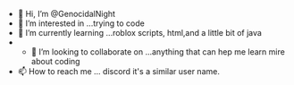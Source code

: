 - 👋 Hi, I’m @GenocidalNight
- 👀 I’m interested in ...trying to code
- 🌱 I’m currently learning ...roblox scripts, html,and a little bit of java
- - 💞️ I’m looking to collaborate on ...anything that can hep me learn mire about coding
- 📫 How to reach me ... discord it's a similar user name.

<!---
GenocidalNight/GenocidalNight is a ✨ special ✨ repository because its `README.md` (this file) appears on your GitHub profile.
You can click the Preview link to take a look at your changes.
--->
